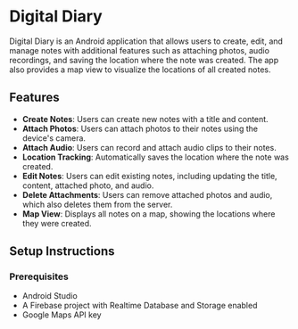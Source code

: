 # Digital Diary

Digital Diary is an Android application that allows users to create, edit, and manage notes with additional features such as attaching photos, audio recordings, and saving the location where the note was created. The app also provides a map view to visualize the locations of all created notes.

## Features

- **Create Notes**: Users can create new notes with a title and content.
- **Attach Photos**: Users can attach photos to their notes using the device's camera.
- **Attach Audio**: Users can record and attach audio clips to their notes.
- **Location Tracking**: Automatically saves the location where the note was created.
- **Edit Notes**: Users can edit existing notes, including updating the title, content, attached photo, and audio.
- **Delete Attachments**: Users can remove attached photos and audio, which also deletes them from the server.
- **Map View**: Displays all notes on a map, showing the locations where they were created.

## Setup Instructions

### Prerequisites

- Android Studio
- A Firebase project with Realtime Database and Storage enabled
- Google Maps API key
